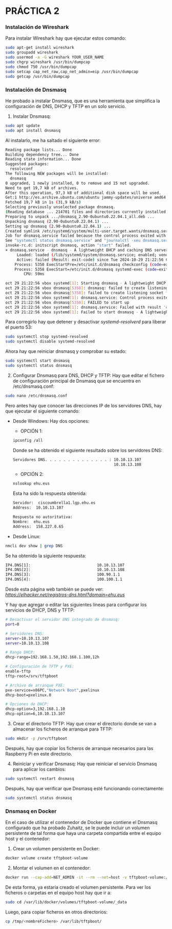 # PRÁCTICA 2

### Instalación de Wireshark
Para instalar Wireshark hay que ejecutar estos comando:
```bash
sudo apt-get install wireshark
sudo groupadd wireshark
sudo usermod -a -G wireshark YOUR_USER_NAME
sudo chgrp wireshark /usr/bin/dumpcap
sudo chmod 750 /usr/bin/dumpcap
sudo setcap cap_net_raw,cap_net_admin=eip /usr/bin/dumpcap
sudo getcap /usr/bin/dumpcap
```

### Instalación de Dnsmasq
He probado a instalar Dnsmasq, que es una herramienta que simplifica la configuración de DNS, DHCP y TFTP en un solo servicio.

1. Instalar Dnsmasq:
```bash
sudo apt update
sudo apt install dnsmasq
```

Al instalarlo, me ha saltado el siguiente error:
```bash
Reading package lists... Done
Building dependency tree... Done
Reading state information... Done
Suggested packages:
  resolvconf
The following NEW packages will be installed:
  dnsmasq
0 upgraded, 1 newly installed, 0 to remove and 15 not upgraded.
Need to get 19,7 kB of archives.
After this operation, 97,3 kB of additional disk space will be used.
Get:1 http://es.archive.ubuntu.com/ubuntu jammy-updates/universe amd64 dnsmasq all 2.90-0ubuntu0.22.04.1 [19,7 kB]
Fetched 19,7 kB in 1s (31,9 kB/s)  
Selecting previously unselected package dnsmasq.
(Reading database ... 214701 files and directories currently installed.)
Preparing to unpack .../dnsmasq_2.90-0ubuntu0.22.04.1_all.deb ...
Unpacking dnsmasq (2.90-0ubuntu0.22.04.1) ...
Setting up dnsmasq (2.90-0ubuntu0.22.04.1) ...
Created symlink /etc/systemd/system/multi-user.target.wants/dnsmasq.service → /lib/systemd/system/dnsmasq.service.
Job for dnsmasq.service failed because the control process exited with error code.
See "systemctl status dnsmasq.service" and "journalctl -xeu dnsmasq.service" for details.
invoke-rc.d: initscript dnsmasq, action "start" failed.
× dnsmasq.service - dnsmasq - A lightweight DHCP and caching DNS server
     Loaded: loaded (/lib/systemd/system/dnsmasq.service; enabled; vendor preset: enabled)
     Active: failed (Result: exit-code) since Tue 2024-10-29 21:22:56 CET; 17ms ago
    Process: 5350 ExecStartPre=/etc/init.d/dnsmasq checkconfig (code=exited, status=0/SUCCESS)
    Process: 5358 ExecStart=/etc/init.d/dnsmasq systemd-exec (code=exited, status=2)
        CPU: 59ms

oct 29 21:22:56 vbox systemd[1]: Starting dnsmasq - A lightweight DHCP and caching DNS server...
oct 29 21:22:56 vbox dnsmasq[5358]: dnsmasq: failed to create listening socket for port 53: Address already in use
oct 29 21:22:56 vbox dnsmasq[5358]: failed to create listening socket for port 53: Address already in use
oct 29 21:22:56 vbox systemd[1]: dnsmasq.service: Control process exited, code=exited, status=2/INVALIDARGUMENT
oct 29 21:22:56 vbox dnsmasq[5358]: FAILED to start up
oct 29 21:22:56 vbox systemd[1]: dnsmasq.service: Failed with result 'exit-code'.
oct 29 21:22:56 vbox systemd[1]: Failed to start dnsmasq - A lightweight DHCP and caching DNS server.
```

Para corregirlo hay que detener y desactivar *systemd-resolverd* para liberar el puerto 53:
```bash
sudo systemctl stop systemd-resolved
sudo systemctl disable systemd-resolved
```

Ahora hay que reiniciar dnsmasq y comprobar su estado:
```bash
sudo systemctl start dnsmasq
sudo systemctl status dnsmasq
```

2. Configurar Dnsmasq para DNS, DHCP y TFTP:
Hay que editar el fichero de configuración principal de Dnsmasq que se encuentra en /etc/dnsmasq.conf:
```bash
sudo nano /etc/dnsmasq.conf
```

Pero antes hay que conocer las direcciones IP de los servidores DNS, hay que ejecutar el siguiente comando:
- Desde Windows: Hay dos opciones:
  - OPCIÓN 1:
  ```bash
  ipconfig /all
  ```

  Donde se ha obtenido el siguiente resultado sobre los servidores DNS:
  ```bash
  Servidores DNS. . . . . . . . . . . . . . : 10.10.13.107
                                              10.10.13.108
  ```
  - OPCIÓN 2:
  ```bash
  nslookup ehu.eus
  ```

  Esta ha sido la respuesta obtenida:
  ```bash
  Servidor:  ciscoumbrella1.lgp.ehu.es
  Address:  10.10.13.107

  Respuesta no autoritativa:
  Nombre:  ehu.eus
  Address:  158.227.0.65
  ```

- Desde Linux:
```bash
nmcli dev show | grep DNS
```

Se ha obtenido la siguiente respuesta:
```bash
IP4.DNS[1]:                             10.10.13.107
IP4.DNS[2]:                             10.10.13.108
IP4.DNS[3]:                             100.90.1.1
IP4.DNS[4]:                             100.100.1.1
```

Desde esta página web también se puede ver:
*https://elhacker.net/registros-dns.html?domain=ehu.eus*

Y hay que agregar o editar las siguientes líneas para configurar los servicios de DHCP, DNS y TFTP:
```bash
# Desactivar el servidor DNS integrado de dnsmasq:
port=0

# Servidores DNS:
server=10.10.13.107
server=10.10.13.108

# Rango DHCP:
dhcp-range=192.168.1.50,192.168.1.100,12h

# Configuración de TFTP y PXE:
enable-tftp
tftp-root=/srv/tftpboot

# Archivo de arranque PXE:
pxe-service=x86PC,"Network Boot",pxelinux
dhcp-boot=pxelinux.0

# Opciones de DHCP:
dhcp-option=3,192.168.1.10
dhcp-option=6,10.10.13.107
```

3. Crear el directorio TFTP:
Hay que crear el directorio donde se van a almacenar los ficheros de arranque para TFTP:
```bash
sudo mkdir -p /srv/tftpboot
```

Después, hay que copiar los ficheros de arranque necesarios para las Raspberry Pi en este directorio.

4. Reiniciar y verificar Dnsmasq:
Hay que reiniciar el servicio Dnsmasq para aplicar los cambios:
```bash
sudo systemctl restart dnsmasq
```
Después, hay que verificar que Dnsmasq esté funcionando correctamente:
```bash
sudo systemctl status dnsmasq
```

### Dnsmasq en Docker
En el caso de utilizar el contenedor de Docker que contiene el Dnsmasq configurado que ha probado Zuhaitz, se le puede incluir un volumen persistente de tal forma que haya una carpeta compartida entre el equipo host y el contenedor:

  1. Crear un volumen persistente en Docker:
  ```bash
  docker volume create tftpboot-volume
  ```
  2. Montar el volumen en el contenedor:
  ```bash
  docker run --cap-add=NET_ADMIN -it --rm --net=host -v tftpboot-volume:/tmp ferrarimarco/pxe
  ```

De esta forma, ya estaría creado el volumen persistente. Para ver los ficheros o carpetas en el equipo host hay que ir a:
```bash
sudo cd /var/lib/docker/volumes/tftpboot-volume/_data
```

Luego, para copiar ficheros en otros directorios:
```bash
cp /tmp/<nombreFichero> /var/lib/tftpboot/
```